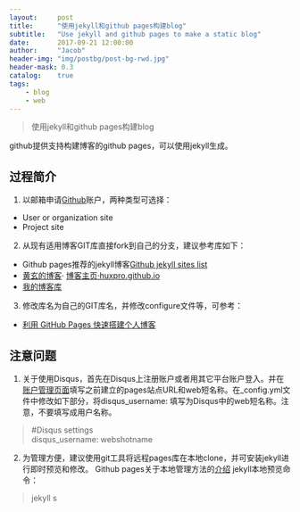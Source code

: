```yaml
---
layout:     post
title:      "使用jekyll和github pages构建blog"
subtitle:   "Use jekyll and github pages to make a static blog"
date:       2017-09-21 12:00:00
author:     "Jacob"
header-img: "img/postbg/post-bg-rwd.jpg"
header-mask: 0.3
catalog:    true
tags:
    - blog
    - web
---
```



> 使用jekyll和github pages构建blog


github提供支持构建博客的github pages，可以使用jekyll生成。

## 过程简介

1. 以邮箱申请[Github](https://pages.github.com/)账户，两种类型可选择：
- User or organization site
- Project site

2. 从现有适用博客GIT库直接fork到自己的分支，建议参考库如下：
- Github pages推荐的jekyll博客[Github jekyll sites list][2]
- [黄玄的博客][1]· [博客主页·huxpro.github.io](https://huxpro.github.io)
- [我的博客库][3]

3. 修改库名为自己的GIT库名，并修改configure文件等，可参考：
- [利用 GitHub Pages 快速搭建个人博客][4]

## 注意问题

1. 关于使用Disqus，首先在Disqus上注册账户或者用其它平台账户登入。并在[账户管理页面](https://disqus.com/admin/)填写之前建立的pages站点URL和web短名称。在_config.yml文件中修改如下部分，将disqus_username: 填写为Disqus中的web短名称。注意，不要填写成用户名称。
> #Disqus settings  
> disqus_username: webshotname

2. 为管理方便，建议使用git工具将远程pages库在本地clone，并可安装jekyll进行即时预览和修改。
Github pages关于本地管理方法的[介绍][5]
jekyll本地预览命令：
> jekyll s


[1]: https://github.com/Huxpro/huxpro.github.io
[2]: https://github.com/jekyll/jekyll/wiki/sites
[3]: https://github.com/jacobzy/jacobzy.github.io
[4]: http://www.jianshu.com/p/e68fba58f75c
[5]: https://help.github.com/articles/setting-up-your-github-pages-site-locally-with-jekyll/

